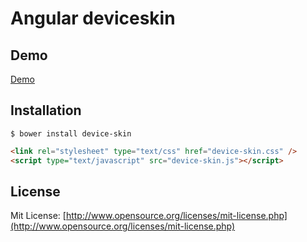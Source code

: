# Angular deviceskin

## Demo

[Demo](#)

## Installation


```
$ bower install device-skin
```

```html
<link rel="stylesheet" type="text/css" href="device-skin.css" />
<script type="text/javascript" src="device-skin.js"></script>
```



## License

Mit License: [http://www.opensource.org/licenses/mit-license.php](http://www.opensource.org/licenses/mit-license.php)